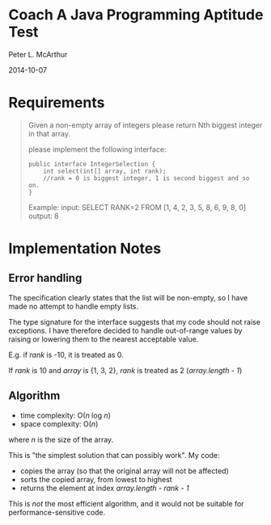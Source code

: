 Coach A Java Programming Aptitude Test
======================================

Peter L. McArthur

2014-10-07

Requirements
============

> Given a non-empty array of integers please return Nth biggest integer in that array.
> 
> please implement the following interface:
> 
>     public interface IntegerSelection {
>         int select(int[] array, int rank); 
>         //rank = 0 is biggest integer, 1 is second biggest and so on.
>     }
> 
> Example:
> input:
>     SELECT RANK=2 FROM [1, 4, 2, 3, 5, 8, 6, 9, 8, 0]
> output:
>     8

Implementation Notes
====================

Error handling
--------------

The specification clearly states that the list will be non-empty,
so I have made no attempt to handle empty lists.

The type signature for the interface suggests that my code should
not raise exceptions. I have therefore decided to handle
out-of-range values by raising or lowering them to the nearest
acceptable value.

E.g. if *rank* is -10, it is treated as 0.

If *rank* is 10 and *array* is {1, 3, 2}, *rank* is treated as 2
(*array.length - 1*)

Algorithm
---------

 * time complexity: O(*n* log *n*)
 * space complexity: O(*n*)

where *n* is the size of the array.

This is "the simplest solution that can possibly work".  My code:

 - copies the array (so that the original array will not be affected)
 - sorts the copied array, from lowest to highest
 - returns the element at index *array.length - rank - 1*

This is *not* the most efficient algorithm, and it would
not be suitable for performance-sensitive code.